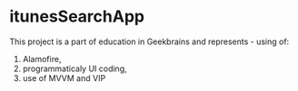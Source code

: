 # itunesSearchApp

This project is a part of education in Geekbrains and represents -
using of:
1) Alamofire,
2) programmaticaly UI coding,
3) use of MVVM and VIP
